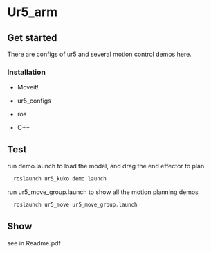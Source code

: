 # Ur5_arm

## Get started

There are configs of ur5 and several motion control demos here.

### Installation

- Moveit!

- ur5_configs

- ros

- C++

## Test

run demo.launch to load the model, and drag the end effector to plan

```C++
  roslaunch ur5_kuko demo.launch 
```

run ur5_move_group.launch to show all the motion planning demos

```C++
  roslaunch ur5_move ur5_move_group.launch
```

## Show
see in Readme.pdf